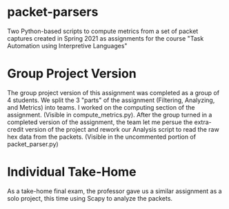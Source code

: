 # packet-parsers
Two Python-based scripts to compute metrics from a set of packet captures created in Spring 2021 as assignments for the course "Task Automation using Interpretive Languages"
# Group Project Version
The group project version of this assignment was completed as a group of 4 students.  We split the 3 "parts" of the assignment (Filtering, Analyzing, and Metrics) into teams.  I worked on the computing section of the assignment.  (Visible in compute_metrics.py).
After the group turned in a completed version of the assignment, the team let me persue the extra-credit version of the project and rework our Analysis script to read the raw hex data from the packets.  (Visible in the uncommented portion of packet_parser.py)
# Individual Take-Home
As a take-home final exam, the professor gave us a similar assignment as a solo project, this time using Scapy to analyze the packets.
